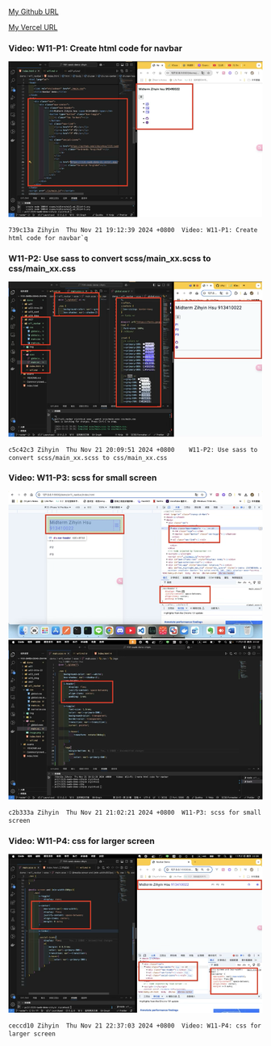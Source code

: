 [My Github URL](https://github.com/zihyinhsu/1131-sweb-demo-22)

[My Vercel URL](https://1131-sweb-demo-22.vercel.app/)

### Video: W11-P1: Create html code for navbar
![alt text](img/W11-P1.png)

```
739c13a Zihyin  Thu Nov 21 19:12:39 2024 +0800  Video: W11-P1: Create html code for navbar`q
```

### W11-P2: Use sass to convert scss/main_xx.scss to css/main_xx.css

![alt text](img/W11-P2.png)

```
c5c42c3 Zihyin  Thu Nov 21 20:09:51 2024 +0800    W11-P2: Use sass to convert scss/main_xx.scss to css/main_xx.css
```

### Video: W11-P3: scss for small screen

![alt text](img/W11-P3-1.png)
![alt text](img/W11-P3-2.png)

```
c2b333a Zihyin  Thu Nov 21 21:02:21 2024 +0800  W11-P3: scss for small screen
```

### Video: W11-P4: css for larger screen

![alt text](img/W11-P4-1.png)

```
ceccd10 Zihyin  Thu Nov 21 22:37:03 2024 +0800  Video: W11-P4: css for larger screen
```
